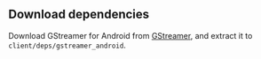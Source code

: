 ## Download dependencies

Download GStreamer for Android from [GStreamer](https://gstreamer.freedesktop.org/download/#android), and extract it to `client/deps/gstreamer_android`.
